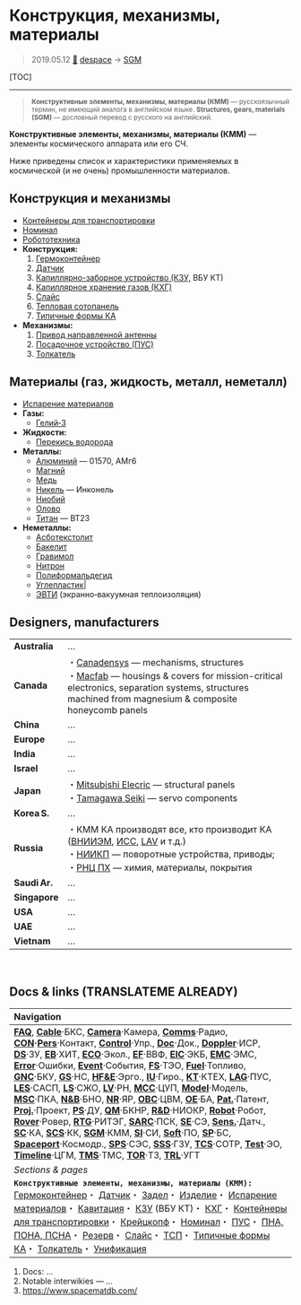 # Конструкция, механизмы, материалы
> 2019.05.12 [🚀](../index/index.md) [despace](index.md) → [SGM](sgm.md)

[TOC]

---

> <small>**Конструктивные элементы, механизмы, материалы (КММ)** — русскоязычный термин, не имеющий аналога в английском языке. **Structures, gears, materials (SGM)** — дословный перевод с русского на английский.</small>

**Конструктивные элементы, механизмы, материалы (КММ)** — элементы космического аппарата или его СЧ.

Ниже приведены список и характеристики применяемых в космической (и не очень) промышленности материалов.



## Конструкция и механизмы

   - [Контейнеры для транспортировки](ship_contain.md)
   - [Номинал](nominal.md)
   - [Робототехника](robotics.md)
   - **Конструкция:**
      1. [Гермоконтейнер](гермоконтейнер.md)
      1. [Датчик](sensor.md)
      1. [Капиллярно-заборное устройство (КЗУ,](cinu.md) ВБУ КТ)
      1. [Капиллярное хранение газов (КХГ)](cgs.md)
      1. [Слайс](слайс.md)
      1. [Тепловая сотопанель](tsp.md)
      1. [Типичные формы КА](sc.md)
   - **Механизмы:**
      1. [Привод направленной антенны](aiad.md)
      1. [Посадочное устройство (ПУС)](lag.md)
      1. [Толкатель](толкатель.md)



## Материалы (газ, жидкость, металл, неметалл)

   - [Испарение материалов](mat_sublime.md)
   - **Газы:**
      - [Гелий‑3](helium3.md)
   - **Жидкости:**
      - [Перекись водорода](h_peroxide.md)
   - **Металлы:**
      - [Алюминий](aluminium.md) — 01570, АМг6
      - [Магний](magnesium.md)
      - [Медь](copper.md)
      - [Никель](nickel.md) — Инконель
      - [Ниобий](niobium.md)
      - [Олово](tin.md)
      - [Титан](titanium.md) — ВТ23
   - **Неметаллы:**
      - [Асботекстолит](asc_lam.md)
      - [Бакелит](bakelite.md)
      - [Гравимол](gravimol.md)
      - [Нитрон](acryl_fiber.md)
      - [Полиформальдегид](polyoxymethylene.md)
      - [Углепластик](cfrp.md)|
      - [ЭВТИ](mli.md) (экранно‑вакуумная теплоизоляция)



## Designers, manufacturers

| | |
|:--|:--|
|**Australia**|…|
|**Canada**|・[Canadensys](zz_canadensys.md) — mechanisms, structures<br> ・[Macfab](zz_macfab.md) —  housings & covers for mission-critical electronics, separation systems, structures machined from magnesium & composite honeycomb panels|
|**China**|…|
|**Europe**|…|
|**India**|…|
|**Israel**|…|
|**Japan**|・[Mitsubishi Elecric](zz_mitsubishi.md) — structural panels<br> ・[Tamagawa Seiki](zz_tamagawa_seiki.md) — servo components|
|**Korea S.**|…|
|**Russia**|・КММ КА производят все, кто производит КА ([ВНИИЭМ](zz_vniiem.md), [ИСС](zz_iss_r.md), [LAV](zz_lav.md) и т.д.)<br> ・[НИИКП](zz_niicom.md) — поворотные устройства, приводы;<br> ・[РНЦ ПХ](zz_rsc_ac.md) — химия, материалы, покрытия|
|**Saudi Ar.**|…|
|**Singapore**|…|
|**USA**|…|
|**UAE**|…|
|**Vietnam**|…|



<p style="page-break-after:always"> </p>

## Docs & links (TRANSLATEME ALREADY)
|Navigation|
|:--|
|**[FAQ](faq.md)**, **[Cable](cable.md)**·БКС, **[Camera](cam.md)**·Камера, **[Comms](comms.md)**·Радио, **[CON](contact.md)·[Pers](person.md)**·Контакт, **[Control](control.md)**·Упр., **[Doc](doc.md)**·Док., **[Doppler](doppler.md)**·ИСР, **[DS](ds.md)**·ЗУ, **[EB](eb.md)**·ХИТ, **[ECO](ecology.md)**·Экол., **[EF](ef.md)**·ВВФ, **[ElC](elc.md)**·ЭКБ, **[EMC](emc.md)**·ЭМС, **[Error](error.md)**·Ошибки, **[Event](event.md)**·События, **[FS](fs.md)**·ТЭО, **[Fuel](fuel.md)**·Топливо, **[GNC](gnc.md)**·БКУ, **[GS](scs.md)**·НС, **[HF&E](hfe.md)**·Эрго., **[IU](iu.md)**·Гиро., **[KT](kt.md)**·КТЕХ, **[LAG](lag.md)**·ПУC, **[LES](les.md)**·САСП, **[LS](ls.md)**·СЖО, **[LV](lv.md)**·РН, **[MCC](mcc.md)**·ЦУП, **[Model](model.md)**·Модель, **[MSC](sc.md)**·ПКА, **[N&B](nnb.md)**·БНО, **[NR](nr.md)**·ЯР, **[OBC](obc.md)**·ЦВМ, **[OE](oe.md)**·БА, **[Pat.](патент.md)**·Патент, **[Proj.](project.md)**·Проект, **[PS](ps.md)**·ДУ, **[QM](qm.md)**·БКНР, **[R&D](rnd.md)**·НИОКР, **[Robot](robotics.md)**·Робот, **[Rover](rover.md)**·Ровер, **[RTG](rtg.md)**·РИТЭГ, **[SARC](sarc.md)**·ПСК, **[SE](se.md)**·СЭ, **[Sens.](sensor.md)**·Датч., **[SC](sc.md)**·КА, **[SCS](scs.md)**·КК, **[SGM](sgm.md)**·КММ, **[SI](si.md)**·СИ, **[Soft](soft.md)**·ПО, **[SP](sp.md)**·БС, **[Spaceport](spaceport.md)**·Космодр., **[SPS](sps.md)**·СЭС, **[SSS](sss.md)**·ГЗУ, **[TCS](tcs.md)**·СОТР, **[Test](test.md)**·ЭО, **[Timeline](timeline.md)**·ЦГМ, **[TMS](tms.md)**·ТМС, **[TOR](tor.md)**·ТЗ, **[TRL](trl.md)**·УГТ|
|*Sections & pages*|
|**`Конструктивные элементы, механизмы, материалы (КММ):`**<br> [Гермоконтейнер](гермоконтейнер.md)・ [Датчик](sensor.md)・ [Задел](margin.md)・ [Изделие](unit.md)・ [Испарение материалов](mat_sublime.md)・ [Кавитация](cavitation.md)・ [КЗУ](cinu.md) (ВБУ КТ)・ [КХГ](cgs.md)・ [Контейнеры для транспортировки](ship_contain.md)・ [Крейцкопф](crosshead.md)・ [Номинал](nominal.md)・ [ПУС](lag.md)・ [ПНА, ПОНА, ПСНА](aiad.md)・ [Резерв](reserve.md)・ [Слайс](слайс.md)・ [ТСП](tsp.md)・ [Типичные формы КА](sc.md)・ [Толкатель](толкатель.md)・ [Унификация](commonality.md)|

   1. Docs: …
   1. Notable interwikies — …
   1. <https://www.spacematdb.com/>
